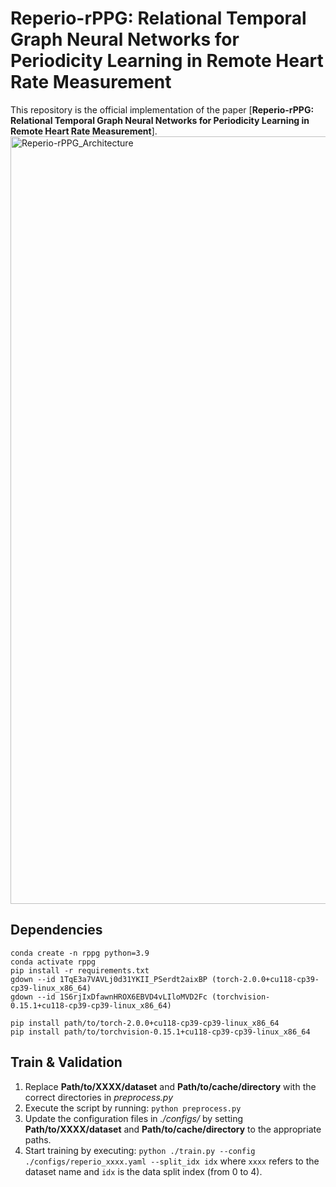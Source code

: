 # Reperio-rPPG: Relational Temporal Graph Neural Networks for Periodicity Learning in Remote Heart Rate Measurement
This repository is the official implementation of the paper [**Reperio-rPPG: Relational Temporal Graph Neural Networks for Periodicity Learning in Remote Heart Rate Measurement**].
<img width="2648" height="1228" alt="Reperio-rPPG_Architecture" src="https://github.com/user-attachments/assets/83986ae6-1a02-4b98-a1d6-f313cb019ae6" />
## Dependencies
```
conda create -n rppg python=3.9
conda activate rppg
pip install -r requirements.txt
gdown --id 1TqE3a7VAVLj0d31YKII_PSerdt2aixBP (torch-2.0.0+cu118-cp39-cp39-linux_x86_64)
gdown --id 1S6rjIxDfawnHROX6EBVD4vLIloMVD2Fc (torchvision-0.15.1+cu118-cp39-cp39-linux_x86_64)

pip install path/to/torch-2.0.0+cu118-cp39-cp39-linux_x86_64
pip install path/to/torchvision-0.15.1+cu118-cp39-cp39-linux_x86_64
```

## Train & Validation

1. Replace **Path/to/XXXX/dataset** and **Path/to/cache/directory** with the correct directories in *preprocess.py*
2. Execute the script by running: `python preprocess.py`
3. Update the configuration files in *./configs/* by setting **Path/to/XXXX/dataset** and **Path/to/cache/directory** to the appropriate paths.
4. Start training by executing: `python ./train.py --config ./configs/reperio_xxxx.yaml --split_idx idx` where `xxxx` refers to the dataset name and `idx` is the data split index (from 0 to 4).

